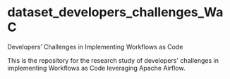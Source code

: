 # dataset_developers_challenges_WaC
Developers’ Challenges in Implementing Workflows as Code

This is the repository for the research study of developers' challenges in implementing Workflows as Code leveraging Apache Airflow.
